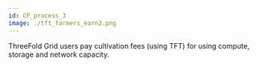 ```yaml
---
id: CP_process_3
image: ./tft_farmers_earn2.png
---
```

ThreeFold Grid users pay cultivation fees (using TFT) for using compute, storage and network capacity.